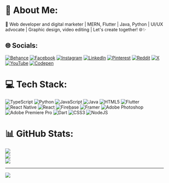 # 💫 About Me:
🚀 Web developer and digital marketer | MERN, Flutter | Java, Python | UI/UX advocate | Graphic design, video editing | Let's create together! 🌐✨


## 🌐 Socials:
[![Behance](https://img.shields.io/badge/Behance-1769ff?logo=behance&logoColor=white)](https://behance.net/https://www.linkedin.com/in/gnana-sekhar-2b942b29b/) [![Facebook](https://img.shields.io/badge/Facebook-%231877F2.svg?logo=Facebook&logoColor=white)](https://facebook.com/https://www.facebook.com/gnanaofficial?mibextid=ZbWKwL) [![Instagram](https://img.shields.io/badge/Instagram-%23E4405F.svg?logo=Instagram&logoColor=white)](https://instagram.com/https://www.instagram.com/gnanaofficial?igsh=MTF5dDMxdmswZnMxbg==) [![LinkedIn](https://img.shields.io/badge/LinkedIn-%230077B5.svg?logo=linkedin&logoColor=white)](https://linkedin.com/in/https://www.linkedin.com/in/gnana-sekhar-2b942b29b/) [![Pinterest](https://img.shields.io/badge/Pinterest-%23E60023.svg?logo=Pinterest&logoColor=white)](https://pinterest.com/https://www.instagram.com/gnanaofficial?igsh=MTF5dDMxdmswZnMxbg==) [![Reddit](https://img.shields.io/badge/Reddit-%23FF4500.svg?logo=Reddit&logoColor=white)](https://reddit.com/user/https://www.linkedin.com/in/gnana-sekhar-2b942b29b/) [![X](https://img.shields.io/badge/X-black.svg?logo=X&logoColor=white)](https://x.com/https://www.instagram.com/gnanaofficial?igsh=MTF5dDMxdmswZnMxbg==) [![YouTube](https://img.shields.io/badge/YouTube-%23FF0000.svg?logo=YouTube&logoColor=white)](https://youtube.com/@https://www.instagram.com/gnanaofficial?igsh=MTF5dDMxdmswZnMxbg==) [![Codepen](https://img.shields.io/badge/Codepen-000000?style=for-the-badge&logo=codepen&logoColor=white)](https://codepen.io/https://www.linkedin.com/in/gnana-sekhar-2b942b29b/) 

# 💻 Tech Stack:
![TypeScript](https://img.shields.io/badge/typescript-%23007ACC.svg?style=for-the-badge&logo=typescript&logoColor=white) ![Python](https://img.shields.io/badge/python-3670A0?style=for-the-badge&logo=python&logoColor=ffdd54) ![JavaScript](https://img.shields.io/badge/javascript-%23323330.svg?style=for-the-badge&logo=javascript&logoColor=%23F7DF1E) ![Java](https://img.shields.io/badge/java-%23ED8B00.svg?style=for-the-badge&logo=openjdk&logoColor=white) ![HTML5](https://img.shields.io/badge/html5-%23E34F26.svg?style=for-the-badge&logo=html5&logoColor=white) ![Flutter](https://img.shields.io/badge/Flutter-%2302569B.svg?style=for-the-badge&logo=Flutter&logoColor=white) ![React Native](https://img.shields.io/badge/react_native-%2320232a.svg?style=for-the-badge&logo=react&logoColor=%2361DAFB) ![React](https://img.shields.io/badge/react-%2320232a.svg?style=for-the-badge&logo=react&logoColor=%2361DAFB) ![Firebase](https://img.shields.io/badge/Firebase-039BE5?style=for-the-badge&logo=Firebase&logoColor=white) ![Framer](https://img.shields.io/badge/Framer-black?style=for-the-badge&logo=framer&logoColor=blue) ![Adobe Photoshop](https://img.shields.io/badge/adobe%20photoshop-%2331A8FF.svg?style=for-the-badge&logo=adobe%20photoshop&logoColor=white) ![Adobe Premiere Pro](https://img.shields.io/badge/Adobe%20Premiere%20Pro-9999FF.svg?style=for-the-badge&logo=Adobe%20Premiere%20Pro&logoColor=white) ![Dart](https://img.shields.io/badge/dart-%230175C2.svg?style=for-the-badge&logo=dart&logoColor=white) ![CSS3](https://img.shields.io/badge/css3-%231572B6.svg?style=for-the-badge&logo=css3&logoColor=white) ![NodeJS](https://img.shields.io/badge/node.js-6DA55F?style=for-the-badge&logo=node.js&logoColor=white)
# 📊 GitHub Stats:
![](https://github-readme-stats.vercel.app/api?username=gnanaofficial&theme=dark&hide_border=true&include_all_commits=false&count_private=false)<br/>
![](https://github-readme-streak-stats.herokuapp.com/?user=gnanaofficial&theme=dark&hide_border=true)<br/>
![](https://github-readme-stats.vercel.app/api/top-langs/?username=gnanaofficial&theme=dark&hide_border=true&include_all_commits=false&count_private=false&layout=compact)

---
[![](https://visitcount.itsvg.in/api?id=gnanaofficial&icon=0&color=0)](https://visitcount.itsvg.in)

